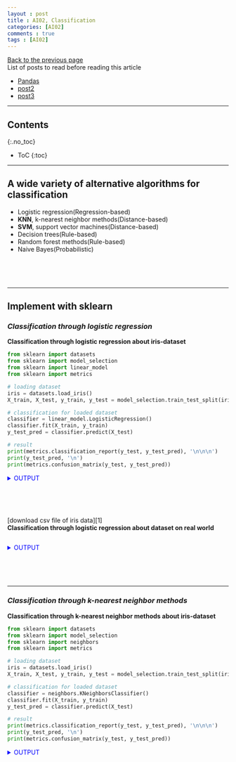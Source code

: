 ```yaml
---
layout : post
title : AI02, Classification
categories: [AI02]
comments : true
tags : [AI02]
---
```

[Back to the previous page](https://userdyk-github.github.io/Study.html) <br>
List of posts to read before reading this article
- <a href='https://userdyk-github.github.io/pl03-topic02/PL03-Topic02-Pandas.html' target="_blank">Pandas</a>
- <a href='https://userdyk-github.github.io/'>post2</a>
- <a href='https://userdyk-github.github.io/'>post3</a>

---

## Contents
{:.no_toc}

* ToC
{:toc}

<hr class="division1">

## **A wide variety of alternative algorithms for classification**

- Logistic regression(Regression-based)
- **KNN**, k-nearest neighbor methods(Distance-based)
- **SVM**, support vector machines(Distance-based)
- Decision trees(Rule-based)
- Random forest methods(Rule-based)
- Naive Bayes(Probabilistic)

<br><br><br>

---

## **Implement with sklearn**

### ***Classification through logistic regression***
**Classification through logistic regression about iris-dataset**

```python
from sklearn import datasets
from sklearn import model_selection
from sklearn import linear_model
from sklearn import metrics

# loading dataset
iris = datasets.load_iris()
X_train, X_test, y_train, y_test = model_selection.train_test_split(iris.data, iris.target, train_size=0.7)

# classification for loaded dataset
classifier = linear_model.LogisticRegression()
classifier.fit(X_train, y_train)
y_test_pred = classifier.predict(X_test)

# result
print(metrics.classification_report(y_test, y_test_pred), '\n\n\n')
print(y_test_pred, '\n')
print(metrics.confusion_matrix(y_test, y_test_pred))
```
<details markdown="1">
<summary class='jb-small' style="color:blue">OUTPUT</summary>
<hr class='division3'>
On the below confusion matrix matrix, **the diagonals** correspond to the number of samples that are correctly classified for each level of the category variable, and **the off-diagonal elements** are the number of incorrectly classified samples. More specifically, the element of the confusion matrix C is the number of samples of category i that were categorized as j. 
```
              precision    recall  f1-score   support

           0       1.00      1.00      1.00        14
           1       1.00      0.93      0.97        15
           2       0.94      1.00      0.97        16

    accuracy                           0.98        45
   macro avg       0.98      0.98      0.98        45
weighted avg       0.98      0.98      0.98        45



[2 2 2 2 2 0 2 2 1 0 0 0 2 1 1 0 0 0 1 1 1 2 1 2 1 0 1 0 1 0 1 0 2 1 1 1 2
 2 0 0 1 1 0 2 0] 

[[12  0  0]
 [ 0 13  1]
 [ 0  1 18]]
```
<hr class='division3'>
</details>


<details markdown="1">
<summary class='jb-small' style="color:blue">SUPPLEMENT1</summary>
<hr class='division3'>
```
>>> from sklearn import datasets
>>> iris = datasets.load_iris() 

>>> type(iris) 
sklearn.utils.Bunch

>>> type(iris.data)
<class 'numpy.ndarray'>

>>> iris.target_names
array(['setosa', 'versicolor', 'virginica'], dtype='<U10')

>>> iris.feature_names 
['sepal length (cm)',
 'sepal width (cm)',
 'petal length (cm)',
 'petal width (cm)']

>>> iris.data.shape 
(150, 4)

>>> iris.target.shape 
(150,)
```
<hr class='division3'>
</details>

<details markdown="1">
<summary class='jb-small' style="color:blue">SUPPLEMENT2</summary>
<hr class='division3'>
**iris dataset**
```python
import pandas as pd
from sklearn import datasets

iris = datasets.load_iris()
iris.feature_names.append('target_names')

df1 = pd.DataFrame(iris.data)
df2 = pd.DataFrame(iris.target)
df = pd.concat([df1,df2], axis=1)
df.columns = iris.feature_names

print(df)
```
```
     s.length (cm)  s.width (cm)  ...  p.width (cm)  target_names
0              5.1           3.5  ...           0.2             0
1              4.9           3.0  ...           0.2             0
2              4.7           3.2  ...           0.2             0
3              4.6           3.1  ...           0.2             0
4              5.0           3.6  ...           0.2             0
..             ...           ...  ...           ...           ...
145            6.7           3.0  ...           2.3             2
146            6.3           2.5  ...           1.9             2
147            6.5           3.0  ...           2.0             2
148            6.2           3.4  ...           2.3             2
149            5.9           3.0  ...           1.8             2

[150 rows x 5 columns]
```
<hr class='division3'>
</details>

<br><br><br>

[download csv file of iris data][1] <br>
**Classification through logistic regression about dataset on real world**

```python
```

<details markdown="1">
<summary class='jb-small' style="color:blue">OUTPUT</summary>
<hr class='division3'>
<hr class='division3'>
</details>

<br><br><br>

---

### ***Classification through k-nearest neighbor methods***
**Classification through k-nearest neighbor methods about iris-dataset**

```python
from sklearn import datasets
from sklearn import model_selection
from sklearn import neighbors
from sklearn import metrics

# loading dataset
iris = datasets.load_iris()
X_train, X_test, y_train, y_test = model_selection.train_test_split(iris.data, iris.target, train_size=0.7)

# classification for loaded dataset
classifier = neighbors.KNeighborsClassifier()
classifier.fit(X_train, y_train)
y_test_pred = classifier.predict(X_test)

# result
print(metrics.classification_report(y_test, y_test_pred), '\n\n\n')
print(y_test_pred, '\n')
print(metrics.confusion_matrix(y_test, y_test_pred))
```
<details markdown="1">
<summary class='jb-small' style="color:blue">OUTPUT</summary>
<hr class='division3'>
```
              precision    recall  f1-score   support

           0       1.00      1.00      1.00        17
           1       0.93      0.93      0.93        15
           2       0.92      0.92      0.92        13

    accuracy                           0.96        45
   macro avg       0.95      0.95      0.95        45
weighted avg       0.96      0.96      0.96        45



[[16  0  0]
 [ 0 14  2]
 [ 0  0 13]]
```
<hr class='division3'>
</details>
<br><br><br>

[download csv file of iris data][1] <br>
**Classification through k-nearest neighbor methods about dataset on real world**

```python
```

<details markdown="1">
<summary class='jb-small' style="color:blue">OUTPUT</summary>
<hr class='division3'>
<hr class='division3'>
</details>

<br><br><br>

---

### ***Classification through support vector machines***
**Classification through support vector machines about iris-dataset**

```python
from sklearn import datasets
from sklearn import model_selection
from sklearn import svm
from sklearn import metrics

# loading dataset
iris = datasets.load_iris()
X_train, X_test, y_train, y_test = model_selection.train_test_split(iris.data, iris.target, train_size=0.7)

# classification for loaded dataset
classifier = svm.SVC()
classifier.fit(X_train, y_train)
y_test_pred = classifier.predict(X_test)

# result
print(metrics.classification_report(y_test, y_test_pred), '\n\n\n')
print(y_test_pred, '\n')
print(metrics.confusion_matrix(y_test, y_test_pred))
```
<details markdown="1">
<summary class='jb-small' style="color:blue">OUTPUT</summary>
<hr class='division3'>
```
              precision    recall  f1-score   support

           0       1.00      1.00      1.00        17
           1       1.00      1.00      1.00        17
           2       1.00      1.00      1.00        11

    accuracy                           1.00        45
   macro avg       1.00      1.00      1.00        45
weighted avg       1.00      1.00      1.00        45



[[12  0  0]
 [ 0 11  0]
 [ 0  7 15]]
```
<hr class='division3'>
</details>
<br><br><br>

[download csv file of iris data][1] <br>
**Classification through support vector machines about dataset on real world**

```python
```

<details markdown="1">
<summary class='jb-small' style="color:blue">OUTPUT</summary>
<hr class='division3'>
<hr class='division3'>
</details>

<br><br><br>

---

### ***Classification through decision trees***
**Classification through decision trees about iris-dataset**

```python
from sklearn import datasets
from sklearn import model_selection
from sklearn import tree 
from sklearn import metrics

# loading dataset
iris = datasets.load_iris()
X_train, X_test, y_train, y_test = model_selection.train_test_split(iris.data, iris.target, train_size=0.7)

# classification for loaded dataset
classifier = tree.DecisionTreeClassifier()
classifier.fit(X_train, y_train)
y_test_pred = classifier.predict(X_test)

# result
print(metrics.classification_report(y_test, y_test_pred), '\n\n\n')
print(y_test_pred, '\n')
print(metrics.confusion_matrix(y_test, y_test_pred))
```
<details markdown="1">
<summary class='jb-small' style="color:blue">OUTPUT</summary>
<hr class='division3'>
```
              precision    recall  f1-score   support

           0       1.00      1.00      1.00        15
           1       0.92      0.92      0.92        13
           2       0.94      0.94      0.94        17

    accuracy                           0.96        45
   macro avg       0.95      0.95      0.95        45
weighted avg       0.96      0.96      0.96        45



[[16  0  0]
 [ 0 12  0]
 [ 0  2 15]]
```
<hr class='division3'>
</details>
<br><br><br>

[download csv file of iris data][1] <br>
**Classification through decision trees about dataset on real world**

```python
import pandas as pd
from sklearn.tree import DecisionTreeClassifier

df = pd.read_csv(r'csv file path', index_col=0)
y = df[target class column]
X = df[ col1, col2]

clf= DecisionTreeClassifier()
clf.fit(X,y)
clf.predict(X_test)
```

<details markdown="1">
<summary class='jb-small' style="color:blue">OUTPUT</summary>
<hr class='division3'>
<hr class='division3'>
</details>

<br><br><br>

---

### ***Classification through random forest methods***
**Classification through random forest methods about iris-dataset**

```python
from sklearn import datasets
from sklearn import model_selection
from sklearn import ensemble
from sklearn import metrics

# loading dataset
iris = datasets.load_iris()
X_train, X_test, y_train, y_test = model_selection.train_test_split(iris.data, iris.target, train_size=0.7)

# classification for loaded dataset
classifier = ensemble.RandomForestClassifier()
classifier.fit(X_train, y_train)
y_test_pred = classifier.predict(X_test)

# result
print(metrics.classification_report(y_test, y_test_pred), '\n\n\n')
print(y_test_pred, '\n')
print(metrics.confusion_matrix(y_test, y_test_pred))
```
<details markdown="1">
<summary class='jb-small' style="color:blue">OUTPUT</summary>
<hr class='division3'>
```
              precision    recall  f1-score   support

           0       1.00      1.00      1.00        15
           1       1.00      1.00      1.00        14
           2       1.00      1.00      1.00        16

    accuracy                           1.00        45
   macro avg       1.00      1.00      1.00        45
weighted avg       1.00      1.00      1.00        45



[[17  0  0]
 [ 0 12  1]
 [ 0  3 12]]
```


<hr class='division3'>
</details>
<br><br><br>

[download csv file of iris data][1] <br>
**Classification through random forest methods about dataset on real world**

```python
```

<details markdown="1">
<summary class='jb-small' style="color:blue">OUTPUT</summary>
<hr class='division3'>
<hr class='division3'>
</details>

<br><br><br>

---

### ***The resulting classification accuracy for each classifier***
**The resulting classification accuracy for each classifier about iris-dataset**

```python
from sklearn import datasets
from sklearn import model_selection
from sklearn import linear_model
from sklearn import metrics
from sklearn import tree
from sklearn import neighbors
from sklearn import svm
from sklearn import ensemble

import matplotlib.pyplot as plt
import numpy as np



train_size_vec = np.linspace(0.1, 0.9, 30)
classifiers = [linear_model.LogisticRegression,
               neighbors.KNeighborsClassifier,
               svm.SVC,
               tree.DecisionTreeClassifier,
               ensemble.RandomForestClassifier]
cm_diags = np.zeros((3, len(train_size_vec), len(classifiers)), dtype=float)


iris = datasets.load_iris()
for n, train_size in enumerate(train_size_vec):
    X_train, X_test, y_train, y_test = model_selection.train_test_split(iris.data, iris.target, train_size=train_size)
    for m, Classifier in enumerate(classifiers):
        classifier = Classifier()
        classifier.fit(X_train, y_train)
        y_test_p = classifier.predict(X_test)
        cm_diags[:, n, m] = metrics.confusion_matrix(y_test, y_test_p).diagonal()
        cm_diags[:, n, m] /= np.bincount(y_test)


fig, axes = plt.subplots(1, len(classifiers), figsize=(12, 3))
for m, Classifier in enumerate(classifiers):
    axes[m].plot(train_size_vec, cm_diags[2, :, m], label=iris.target_names[2])
    axes[m].plot(train_size_vec, cm_diags[1, :, m], label=iris.target_names[1])
    axes[m].plot(train_size_vec, cm_diags[0, :, m], label=iris.target_names[0])
    axes[m].set_title(type(Classifier()).__name__)
    axes[m].set_ylim(0, 1.1)
    axes[m].set_ylabel("classification accuracy")
    axes[m].set_xlabel("training size ratio")
    axes[m].legend(loc=4)

plt.show()
```

<details markdown="1">
<summary class='jb-small' style="color:blue">OUTPUT</summary>
<hr class='division3'>
![다운로드 (1)](https://user-images.githubusercontent.com/52376448/64465993-54ae3980-d14a-11e9-8e33-881b5537b2b2.png)
<hr class='division3'>
</details>

<br><br><br>
<hr class="division2">

## **Implement with tensorflow**

<br><br><br>

<hr class="division2">

## **Implement with pytorch**

<br><br><br>

<hr class="division1">

List of posts followed by this article
- [post1](https://userdyk-github.github.io/)
- <a href='https://userdyk-github.github.io/'>post2</a>
- <a href='https://userdyk-github.github.io/'>post3</a>

---

Reference
- [post1](https://userdyk-github.github.io/)
- <a href='https://userdyk-github.github.io/'>post2</a>
- <a href='https://userdyk-github.github.io/'>post3</a>

---

[1]:{{ site.url }}/download/AI02/iris.csv

